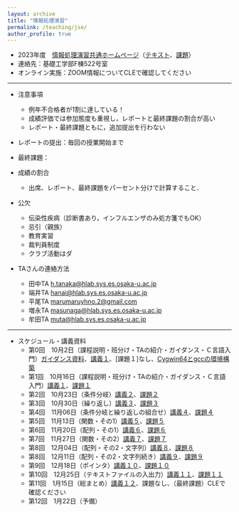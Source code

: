 ```yaml
---
layout: archive
title: "情報処理演習"
permalink: /teaching/jse/
author_profile: true
---
```


* 2023年度　[情報処理演習共通ホームページ](http://www.hlab.sys.es.osaka-u.ac.jp/people/wan/jse/)（[テキスト](http://www.hlab.sys.es.osaka-u.ac.jp/people/wan/jse/text/index.html)、[課題](http://www.hlab.sys.es.osaka-u.ac.jp/people/wan/jse/kadai/index.html)）
* 連絡先：基礎工学部F棟522号室
* オンライン実施：ZOOM情報についてCLEで確認してください

---

* 注意事項
  * 例年不合格者が1割に達している！
  * 成績評価では参加態度も重視し，レポートと最終課題の割合が高い
  * レポート・最終課題ともに，追加提出を行わない

* レポートの提出：毎回の授業開始まで
* 最終課題：

* 成績の割合
  * 出席、レポート、最終課題をパーセント分けで計算すること．

* 公欠
  * 伝染性疾病（診断書あり，インフルエンザのみ処方箋でもOK）
  * 忌引（親族）
  * 教育実習
  * 裁判員制度
  * クラブ活動はダ

* TAさんの連絡方法
  * 田中TA h.tanaka@hlab.sys.es.osaka-u.ac.jp
  * 端井TA hanai@hlab.sys.es.osaka-u.ac.jp 
  * 平尾TA marumaruyhno.2@gmail.com
  * 増永TA masunaga@hlab.sys.es.osaka-u.ac.jp
  * 牟田TA muta@hlab.sys.es.osaka-u.ac.jp

---

* スケジュール・講義資料
  * 第0回　10月2日（課程説明・班分け・TAの紹介・ガイダンス・Ｃ言語入門）[ガイダンス資料](https://wanweiwei07.github.io/files/guidance.pdf)、[講義１](https://wanweiwei07.github.io/files/jse1.pdf)、[課題１]なし、[Cygwin64とgccの環境構築](https://www.notion.so/Cygwin-gcc-f29fc29ac4c9479bb8e25ae1dfa34a62)
  * 第1回　10月16日（課程説明・班分け・TAの紹介・ガイダンス・Ｃ言語入門）[講義１](https://wanweiwei07.github.io/files/jse1.pdf)、[課題１](http://www.hlab.sys.es.osaka-u.ac.jp/people/wan/jse/kadai/kadai01.html)
  * 第2回　10月23日（条件分岐）[講義２](https://wanweiwei07.github.io/files/jse2.pdf)、[課題２](http://www.hlab.sys.es.osaka-u.ac.jp/people/wan/jse/kadai/kadai02.html)
  * 第3回　10月30日（繰り返し）[講義３](https://wanweiwei07.github.io/files/jse3.pdf)、[課題３](http://www.hlab.sys.es.osaka-u.ac.jp/people/wan/jse/kadai/kadai03.html)
  * 第4回　11月06日（条件分岐と繰り返しの組合せ）[講義４]()、[課題４]()
  * 第5回　11月13日（関数・その1）[講義５]()、[課題５]()
  * 第6回　11月20日（配列・その1）[講義６]()、[課題６]()
  * 第7回　11月27日（関数・その2）[講義７]()、[課題７]()
  * 第8回　12月04日（配列・その2・文字列）[講義８]()、[課題８]()
  * 第8回　12月11日（配列・その2・文字列続き）[講義９]()、[課題９]()
  * 第9回　12月18日（ポインタ）[講義１０]()、[課題１０]()
  * 第10回　12月25日（テキストファイルの入出力）[講義１１]()、[課題１１]()
  * 第11回　1月15日（総まとめ）[講義１２]()、課題なし、（最終課題）CLEで確認ください
  * 第12回　1月22日（予備）